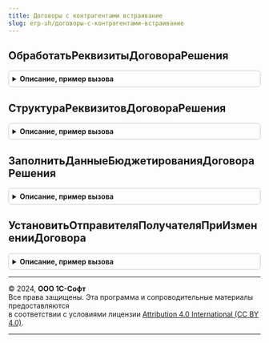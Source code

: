 ```yaml
---
title: Договоры с контрагентами встраивание
slug: erp-uh/договоры-с-контрагентами-встраивание
---
```



## ОбработатьРеквизитыДоговораРешения
<details style="margin: 1em 0; padding: 0.5em; border: 1px solid #ccc; border-radius: 6px;">

<summary style="font-weight: bold; cursor: pointer;">Описание, пример вызова</summary>

```bsl

// Процедура рассчитывает некоторые реквизиты договора
Процедура ОбработатьРеквизитыДоговораРешения(РеквизитыДоговора, СтруктураРеквизитов) Экспорт
```

Пример вызова
```bsl
ДоговорыСКонтрагентамиВстраивание.ОбработатьРеквизитыДоговораРешения(РеквизитыДоговора, СтруктураРеквизитов) 
```
</details>

## СтруктураРеквизитовДоговораРешения
<details style="margin: 1em 0; padding: 0.5em; border: 1px solid #ccc; border-radius: 6px;">

<summary style="font-weight: bold; cursor: pointer;">Описание, пример вызова</summary>

```bsl

//Процедура изменяет структуру реквизитов договора в связи с особенностями решения
Процедура СтруктураРеквизитовДоговораРешения(СтруктураРеквизитов, ДоговорТип, ВидОперацииУХ) Экспорт
```

Пример вызова
```bsl
ДоговорыСКонтрагентамиВстраивание.СтруктураРеквизитовДоговораРешения(СтруктураРеквизитов, ДоговорТип, ВидОперацииУХ) 
```
</details>

## ЗаполнитьДанныеБюджетированияДоговораРешения
<details style="margin: 1em 0; padding: 0.5em; border: 1px solid #ccc; border-radius: 6px;">

<summary style="font-weight: bold; cursor: pointer;">Описание, пример вызова</summary>

```bsl

// Процедура заполняет данные бюджетирования для договоров решения
Процедура ЗаполнитьДанныеБюджетированияДоговораРешения(Договор, ВидБюджета, ДанныеБюджетирования) Экспорт
```

Пример вызова
```bsl
ДоговорыСКонтрагентамиВстраивание.ЗаполнитьДанныеБюджетированияДоговораРешения(Договор, ВидБюджета, ДанныеБюджетирования) 
```
</details>

## УстановитьОтправителяПолучателяПриИзмененииДоговора
<details style="margin: 1em 0; padding: 0.5em; border: 1px solid #ccc; border-radius: 6px;">

<summary style="font-weight: bold; cursor: pointer;">Описание, пример вызова</summary>

```bsl

// Процедура устанавливает  Организация-ОрганизацияПолучатель-ОрганизацияОтправитель
Процедура УстановитьОтправителяПолучателяПриИзмененииДоговора(ОбъектЗаявка, РеквизитыЗаявки, Договор, РеквизитыДоговора) Экспорт
```

Пример вызова
```bsl
ДоговорыСКонтрагентамиВстраивание.УстановитьОтправителяПолучателяПриИзмененииДоговора(ОбъектЗаявка, РеквизитыЗаявки, Договор, РеквизитыДоговора) 
```
</details>

---

© 2024, **ООО 1С-Софт**  
Все права защищены. Эта программа и сопроводительные материалы предоставляются  
в соответствии с условиями лицензии [Attribution 4.0 International (CC BY 4.0)](https://creativecommons.org/licenses/by/4.0/legalcode).

---
